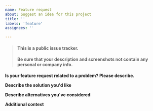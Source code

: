 ```yaml
---
name: Feature request
about: Suggest an idea for this project
title: ''
labels: 'feature'
assignees: ''

---
```

<!-- This warning can be deleted before Submit-->
> #### This is a public issue tracker. 
> #### Be sure that your description and screenshots not contain any personal or company info.


**Is your feature request related to a problem? Please describe.**
<!-- A clear and concise description of what the problem is. Ex. I'm always frustrated when [...] -->

**Describe the solution you'd like**
<!-- A clear and concise description of what you want to happen. -->

**Describe alternatives you've considered**
<!-- A clear and concise description of any alternative solutions or features you've considered. -->

**Additional context**
<!-- Add any other context or screenshots about the feature request here. -->
